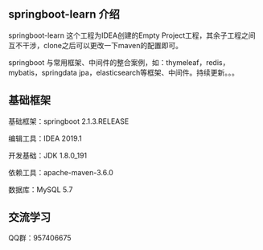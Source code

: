 ## springboot-learn 介绍

springboot-learn 这个工程为IDEA创建的Empty Project工程，其余子工程之间互不干涉，clone之后可以更改一下maven的配置即可。

springboot 与常用框架、中间件的整合案例，如：thymeleaf，redis，mybatis，springdata jpa，elasticsearch等框架、中间件。持续更新。。。

## 基础框架

基础框架：springboot 2.1.3.RELEASE

编辑工具：IDEA 2019.1

开发基础：JDK 1.8.0_191

依赖工具：apache-maven-3.6.0

数据库：MySQL 5.7

## 交流学习

QQ群：957406675